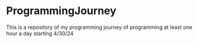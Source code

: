 # ProgrammingJourney
This is a repository of my programming journey of programming at least one hour a day starting 4/30/24
